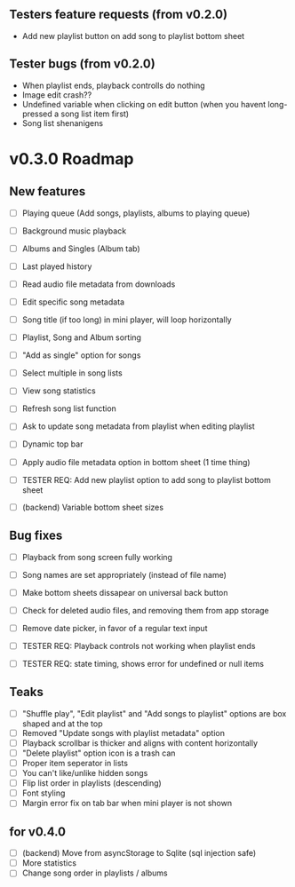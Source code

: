 ## Testers feature requests (from v0.2.0)

-   Add new playlist button on add song to playlist bottom sheet

## Tester bugs (from v0.2.0)

-   When playlist ends, playback controlls do nothing
-   Image edit crash??
-   Undefined variable when clicking on edit button (when you havent long-pressed a song list item first)
-   Song list shenanigens

# v0.3.0 Roadmap

## New features

-   [ ] Playing queue (Add songs, playlists, albums to playing queue)
-   [ ] Background music playback
-   [ ] Albums and Singles (Album tab)
-   [ ] Last played history
-   [ ] Read audio file metadata from downloads
-   [ ] Edit specific song metadata
-   [ ] Song title (if too long) in mini player, will loop horizontally

-   [ ] Playlist, Song and Album sorting
-   [ ] "Add as single" option for songs
-   [ ] Select multiple in song lists
-   [ ] View song statistics
-   [ ] Refresh song list function
-   [ ] Ask to update song metadata from playlist when editing playlist
-   [ ] Dynamic top bar
-   [ ] Apply audio file metadata option in bottom sheet (1 time thing)

-   [ ] TESTER REQ: Add new playlist option to add song to playlist bottom sheet
-   [ ] (backend) Variable bottom sheet sizes

## Bug fixes

-   [ ] Playback from song screen fully working
-   [ ] Song names are set appropriately (instead of file name)
-   [ ] Make bottom sheets dissapear on universal back button
-   [ ] Check for deleted audio files, and removing them from app storage
-   [ ] Remove date picker, in favor of a regular text input

-   [ ] TESTER REQ: Playback controls not working when playlist ends
-   [ ] TESTER REQ: state timing, shows error for undefined or null items

## Teaks

-   [ ] "Shuffle play", "Edit playlist" and "Add songs to playlist" options are box shaped and at the top
-   [ ] Removed "Update songs with playlist metadata" option
-   [ ] Playback scrollbar is thicker and aligns with content horizontally
-   [ ] "Delete playlist" option icon is a trash can
-   [ ] Proper item seperator in lists
-   [ ] You can't like/unlike hidden songs
-   [ ] Flip list order in playlists (descending)
-   [ ] Font styling
-   [ ] Margin error fix on tab bar when mini player is not shown

## for v0.4.0

-   [ ] (backend) Move from asyncStorage to Sqlite (sql injection safe)
-   [ ] More statistics
-   [ ] Change song order in playlists / albums
